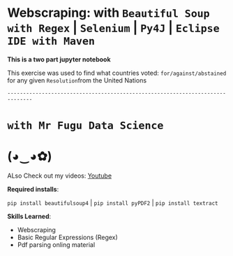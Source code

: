 # Webscraping: with `Beautiful Soup with Regex` | `Selenium` | `Py4J` | `Eclipse IDE with Maven`
**This is a two part jupyter notebook**

This exercise was used to find what countries voted: `for/against/abstained` for any given `Resolution`from the United Nations

`------------------------------------------------------------------------------`

# `with Mr Fugu Data Science`

# (◕‿◕✿)

ALso Check out my videos: [Youtube](https://www.youtube.com/channel/UCbni-TDI-Ub8VlGaP8HLTNw?view_as=subscriber)


**Required installs**:

`pip install beautifulsoup4` | `pip install pyPDF2` | `pip install textract`


**Skills Learned**:
+ Webscraping
+ Basic Regular Expressions (Regex)
+ Pdf parsing onling material

